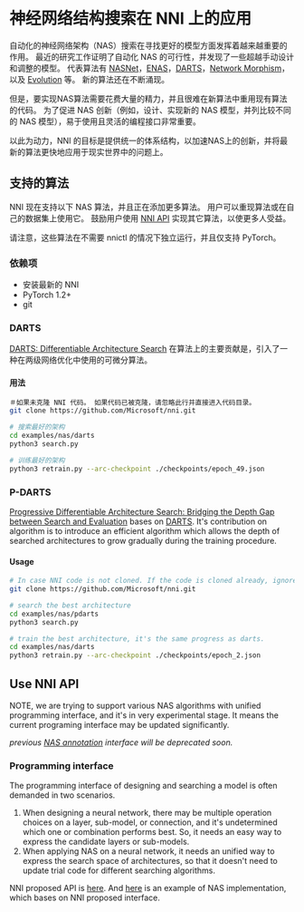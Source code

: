 # 神经网络结构搜索在 NNI 上的应用

自动化的神经网络架构（NAS）搜索在寻找更好的模型方面发挥着越来越重要的作用。 最近的研究工作证明了自动化 NAS 的可行性，并发现了一些超越手动设计和调整的模型。 代表算法有 [NASNet](https://arxiv.org/abs/1707.07012)，[ENAS](https://arxiv.org/abs/1802.03268)，[DARTS](https://arxiv.org/abs/1806.09055)，[Network Morphism](https://arxiv.org/abs/1806.10282)，以及 [Evolution](https://arxiv.org/abs/1703.01041) 等。 新的算法还在不断涌现。

但是，要实现NAS算法需要花费大量的精力，并且很难在新算法中重用现有算法的代码。 为了促进 NAS 创新（例如，设计、实现新的 NAS 模型，并列比较不同的 NAS 模型），易于使用且灵活的编程接口非常重要。

以此为动力，NNI 的目标是提供统一的体系结构，以加速NAS上的创新，并将最新的算法更快地应用于现实世界中的问题上。

## 支持的算法

NNI 现在支持以下 NAS 算法，并且正在添加更多算法。 用户可以重现算法或在自己的数据集上使用它。 鼓励用户使用 [NNI API](#use-nni-api) 实现其它算法，以使更多人受益。

请注意，这些算法在不需要 nnictl 的情况下独立运行，并且仅支持 PyTorch。

### 依赖项

* 安装最新的 NNI
* PyTorch 1.2+
* git

### DARTS

[DARTS: Differentiable Architecture Search](https://arxiv.org/abs/1806.09055) 在算法上的主要贡献是，引入了一种在两级网络优化中使用的可微分算法。

#### 用法

```bash
＃如果未克隆 NNI 代码。 如果代码已被克隆，请忽略此行并直接进入代码目录。
git clone https://github.com/Microsoft/nni.git

# 搜索最好的架构
cd examples/nas/darts
python3 search.py

# 训练最好的架构
python3 retrain.py --arc-checkpoint ./checkpoints/epoch_49.json
```

### P-DARTS

[Progressive Differentiable Architecture Search: Bridging the Depth Gap between Search and Evaluation](https://arxiv.org/abs/1904.12760) bases on [DARTS](#DARTS). It's contribution on algorithm is to introduce an efficient algorithm which allows the depth of searched architectures to grow gradually during the training procedure.

#### Usage

```bash
# In case NNI code is not cloned. If the code is cloned already, ignore this line and enter code folder.
git clone https://github.com/Microsoft/nni.git

# search the best architecture
cd examples/nas/pdarts
python3 search.py

# train the best architecture, it's the same progress as darts.
cd examples/nas/darts
python3 retrain.py --arc-checkpoint ./checkpoints/epoch_2.json
```

## Use NNI API

NOTE, we are trying to support various NAS algorithms with unified programming interface, and it's in very experimental stage. It means the current programing interface may be updated significantly.

*previous [NAS annotation](../AdvancedFeature/GeneralNasInterfaces.md) interface will be deprecated soon.*

### Programming interface

The programming interface of designing and searching a model is often demanded in two scenarios.

1. When designing a neural network, there may be multiple operation choices on a layer, sub-model, or connection, and it's undetermined which one or combination performs  best. So, it needs an easy way to express the candidate layers or sub-models.
2. When applying NAS on a neural network, it needs an unified way to express the search space of architectures, so that it doesn't need to update trial code for different searching algorithms.

NNI proposed API is [here](https://github.com/microsoft/nni/tree/master/src/sdk/pynni/nni/nas/pytorch). And [here](https://github.com/microsoft/nni/tree/master/examples/nas/darts) is an example of NAS implementation, which bases on NNI proposed interface.
